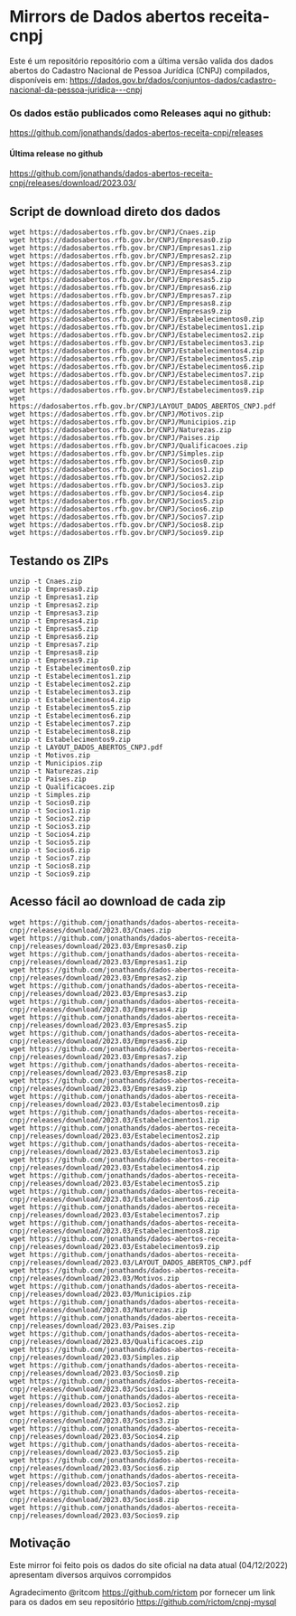 # Mirrors de Dados abertos receita-cnpj

Este é um repositório repositório com a última versão valida dos dados abertos do Cadastro Nacional de Pessoa Jurídica (CNPJ) compilados, disponíveis em:
https://dados.gov.br/dados/conjuntos-dados/cadastro-nacional-da-pessoa-juridica---cnpj

### Os dados estão publicados como Releases aqui no github: 

https://github.com/jonathands/dados-abertos-receita-cnpj/releases

#### Última release no github
https://github.com/jonathands/dados-abertos-receita-cnpj/releases/download/2023.03/


## Script de download direto dos dados

    wget https://dadosabertos.rfb.gov.br/CNPJ/Cnaes.zip
    wget https://dadosabertos.rfb.gov.br/CNPJ/Empresas0.zip
    wget https://dadosabertos.rfb.gov.br/CNPJ/Empresas1.zip
    wget https://dadosabertos.rfb.gov.br/CNPJ/Empresas2.zip
    wget https://dadosabertos.rfb.gov.br/CNPJ/Empresas3.zip
    wget https://dadosabertos.rfb.gov.br/CNPJ/Empresas4.zip
    wget https://dadosabertos.rfb.gov.br/CNPJ/Empresas5.zip
    wget https://dadosabertos.rfb.gov.br/CNPJ/Empresas6.zip
    wget https://dadosabertos.rfb.gov.br/CNPJ/Empresas7.zip
    wget https://dadosabertos.rfb.gov.br/CNPJ/Empresas8.zip
    wget https://dadosabertos.rfb.gov.br/CNPJ/Empresas9.zip
    wget https://dadosabertos.rfb.gov.br/CNPJ/Estabelecimentos0.zip
    wget https://dadosabertos.rfb.gov.br/CNPJ/Estabelecimentos1.zip
    wget https://dadosabertos.rfb.gov.br/CNPJ/Estabelecimentos2.zip
    wget https://dadosabertos.rfb.gov.br/CNPJ/Estabelecimentos3.zip
    wget https://dadosabertos.rfb.gov.br/CNPJ/Estabelecimentos4.zip
    wget https://dadosabertos.rfb.gov.br/CNPJ/Estabelecimentos5.zip
    wget https://dadosabertos.rfb.gov.br/CNPJ/Estabelecimentos6.zip
    wget https://dadosabertos.rfb.gov.br/CNPJ/Estabelecimentos7.zip
    wget https://dadosabertos.rfb.gov.br/CNPJ/Estabelecimentos8.zip
    wget https://dadosabertos.rfb.gov.br/CNPJ/Estabelecimentos9.zip
    wget https://dadosabertos.rfb.gov.br/CNPJ/LAYOUT_DADOS_ABERTOS_CNPJ.pdf
    wget https://dadosabertos.rfb.gov.br/CNPJ/Motivos.zip
    wget https://dadosabertos.rfb.gov.br/CNPJ/Municipios.zip
    wget https://dadosabertos.rfb.gov.br/CNPJ/Naturezas.zip
    wget https://dadosabertos.rfb.gov.br/CNPJ/Paises.zip
    wget https://dadosabertos.rfb.gov.br/CNPJ/Qualificacoes.zip
    wget https://dadosabertos.rfb.gov.br/CNPJ/Simples.zip
    wget https://dadosabertos.rfb.gov.br/CNPJ/Socios0.zip
    wget https://dadosabertos.rfb.gov.br/CNPJ/Socios1.zip
    wget https://dadosabertos.rfb.gov.br/CNPJ/Socios2.zip
    wget https://dadosabertos.rfb.gov.br/CNPJ/Socios3.zip
    wget https://dadosabertos.rfb.gov.br/CNPJ/Socios4.zip
    wget https://dadosabertos.rfb.gov.br/CNPJ/Socios5.zip
    wget https://dadosabertos.rfb.gov.br/CNPJ/Socios6.zip
    wget https://dadosabertos.rfb.gov.br/CNPJ/Socios7.zip
    wget https://dadosabertos.rfb.gov.br/CNPJ/Socios8.zip
    wget https://dadosabertos.rfb.gov.br/CNPJ/Socios9.zip
    
## Testando os ZIPs

    unzip -t Cnaes.zip
    unzip -t Empresas0.zip
    unzip -t Empresas1.zip
    unzip -t Empresas2.zip
    unzip -t Empresas3.zip
    unzip -t Empresas4.zip
    unzip -t Empresas5.zip
    unzip -t Empresas6.zip
    unzip -t Empresas7.zip
    unzip -t Empresas8.zip
    unzip -t Empresas9.zip
    unzip -t Estabelecimentos0.zip
    unzip -t Estabelecimentos1.zip
    unzip -t Estabelecimentos2.zip
    unzip -t Estabelecimentos3.zip
    unzip -t Estabelecimentos4.zip
    unzip -t Estabelecimentos5.zip
    unzip -t Estabelecimentos6.zip
    unzip -t Estabelecimentos7.zip
    unzip -t Estabelecimentos8.zip
    unzip -t Estabelecimentos9.zip
    unzip -t LAYOUT_DADOS_ABERTOS_CNPJ.pdf
    unzip -t Motivos.zip
    unzip -t Municipios.zip
    unzip -t Naturezas.zip
    unzip -t Paises.zip
    unzip -t Qualificacoes.zip
    unzip -t Simples.zip
    unzip -t Socios0.zip
    unzip -t Socios1.zip
    unzip -t Socios2.zip
    unzip -t Socios3.zip
    unzip -t Socios4.zip
    unzip -t Socios5.zip
    unzip -t Socios6.zip
    unzip -t Socios7.zip
    unzip -t Socios8.zip
    unzip -t Socios9.zip

## Acesso fácil ao download de cada zip

    wget https://github.com/jonathands/dados-abertos-receita-cnpj/releases/download/2023.03/Cnaes.zip
    wget https://github.com/jonathands/dados-abertos-receita-cnpj/releases/download/2023.03/Empresas0.zip
    wget https://github.com/jonathands/dados-abertos-receita-cnpj/releases/download/2023.03/Empresas1.zip
    wget https://github.com/jonathands/dados-abertos-receita-cnpj/releases/download/2023.03/Empresas2.zip
    wget https://github.com/jonathands/dados-abertos-receita-cnpj/releases/download/2023.03/Empresas3.zip
    wget https://github.com/jonathands/dados-abertos-receita-cnpj/releases/download/2023.03/Empresas4.zip
    wget https://github.com/jonathands/dados-abertos-receita-cnpj/releases/download/2023.03/Empresas5.zip
    wget https://github.com/jonathands/dados-abertos-receita-cnpj/releases/download/2023.03/Empresas6.zip
    wget https://github.com/jonathands/dados-abertos-receita-cnpj/releases/download/2023.03/Empresas7.zip
    wget https://github.com/jonathands/dados-abertos-receita-cnpj/releases/download/2023.03/Empresas8.zip
    wget https://github.com/jonathands/dados-abertos-receita-cnpj/releases/download/2023.03/Empresas9.zip
    wget https://github.com/jonathands/dados-abertos-receita-cnpj/releases/download/2023.03/Estabelecimentos0.zip
    wget https://github.com/jonathands/dados-abertos-receita-cnpj/releases/download/2023.03/Estabelecimentos1.zip
    wget https://github.com/jonathands/dados-abertos-receita-cnpj/releases/download/2023.03/Estabelecimentos2.zip
    wget https://github.com/jonathands/dados-abertos-receita-cnpj/releases/download/2023.03/Estabelecimentos3.zip
    wget https://github.com/jonathands/dados-abertos-receita-cnpj/releases/download/2023.03/Estabelecimentos4.zip
    wget https://github.com/jonathands/dados-abertos-receita-cnpj/releases/download/2023.03/Estabelecimentos5.zip
    wget https://github.com/jonathands/dados-abertos-receita-cnpj/releases/download/2023.03/Estabelecimentos6.zip
    wget https://github.com/jonathands/dados-abertos-receita-cnpj/releases/download/2023.03/Estabelecimentos7.zip
    wget https://github.com/jonathands/dados-abertos-receita-cnpj/releases/download/2023.03/Estabelecimentos8.zip
    wget https://github.com/jonathands/dados-abertos-receita-cnpj/releases/download/2023.03/Estabelecimentos9.zip
    wget https://github.com/jonathands/dados-abertos-receita-cnpj/releases/download/2023.03/LAYOUT_DADOS_ABERTOS_CNPJ.pdf
    wget https://github.com/jonathands/dados-abertos-receita-cnpj/releases/download/2023.03/Motivos.zip
    wget https://github.com/jonathands/dados-abertos-receita-cnpj/releases/download/2023.03/Municipios.zip
    wget https://github.com/jonathands/dados-abertos-receita-cnpj/releases/download/2023.03/Naturezas.zip
    wget https://github.com/jonathands/dados-abertos-receita-cnpj/releases/download/2023.03/Paises.zip
    wget https://github.com/jonathands/dados-abertos-receita-cnpj/releases/download/2023.03/Qualificacoes.zip
    wget https://github.com/jonathands/dados-abertos-receita-cnpj/releases/download/2023.03/Simples.zip
    wget https://github.com/jonathands/dados-abertos-receita-cnpj/releases/download/2023.03/Socios0.zip
    wget https://github.com/jonathands/dados-abertos-receita-cnpj/releases/download/2023.03/Socios1.zip
    wget https://github.com/jonathands/dados-abertos-receita-cnpj/releases/download/2023.03/Socios2.zip
    wget https://github.com/jonathands/dados-abertos-receita-cnpj/releases/download/2023.03/Socios3.zip
    wget https://github.com/jonathands/dados-abertos-receita-cnpj/releases/download/2023.03/Socios4.zip
    wget https://github.com/jonathands/dados-abertos-receita-cnpj/releases/download/2023.03/Socios5.zip
    wget https://github.com/jonathands/dados-abertos-receita-cnpj/releases/download/2023.03/Socios6.zip
    wget https://github.com/jonathands/dados-abertos-receita-cnpj/releases/download/2023.03/Socios7.zip
    wget https://github.com/jonathands/dados-abertos-receita-cnpj/releases/download/2023.03/Socios8.zip
    wget https://github.com/jonathands/dados-abertos-receita-cnpj/releases/download/2023.03/Socios9.zip


## Motivação
Este mirror foi feito pois os dados do site oficial na data atual (04/12/2022) apresentam diversos arquivos corrompidos

Agradecimento @ritcom https://github.com/rictom por fornecer um link para os dados em seu repositório
https://github.com/rictom/cnpj-mysql
